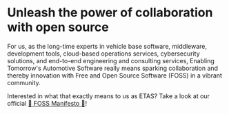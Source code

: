 # Unleash the power of collaboration with open source

For us, as the long-time experts in vehicle base software, middleware, development tools, cloud-based operations services, cybersecurity solutions, and end-to-end engineering and consulting services, Enabling Tomorrow's Automotive Software really means sparking collaboration and thereby innovation with Free and Open Source Software (FOSS) in a vibrant community.

Interested in what that exactly means to us as ETAS? Take a look at our official [💙 FOSS Manifesto 💙](https://www.etas.com/en/open-source-software.php)!
